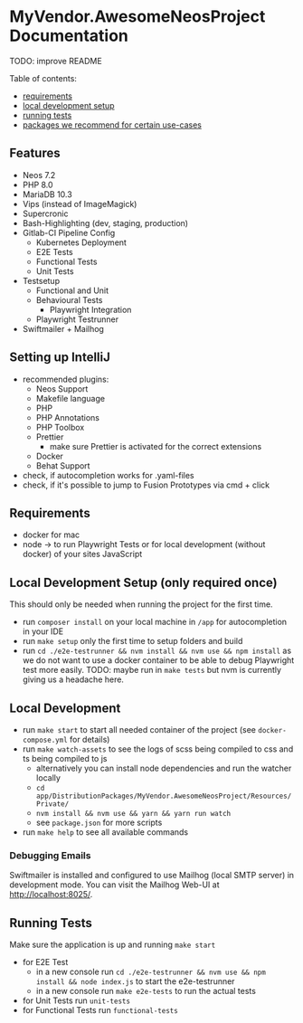 # MyVendor.AwesomeNeosProject Documentation

TODO: improve README

Table of contents:
- [requirements](#requirements)
- [local development setup](#local-development-setup)
- [running tests](#running-tests)
- [packages we recommend for certain use-cases](#packages-we-recommend-for-certain-use-cases)

## Features
- Neos 7.2
- PHP 8.0
- MariaDB 10.3
- Vips (instead of ImageMagick)
- Supercronic
- Bash-Highlighting (dev, staging, production)
- Gitlab-CI Pipeline Config
  - Kubernetes Deployment
  - E2E Tests
  - Functional Tests
  - Unit Tests
- Testsetup
  - Functional and Unit
  - Behavioural Tests
    - Playwright Integration
  - Playwright Testrunner
- Swiftmailer + Mailhog

## Setting up IntelliJ
- recommended plugins:
  - Neos Support
  - Makefile language
  - PHP
  - PHP Annotations
  - PHP Toolbox
  - Prettier
    - make sure Prettier is activated for the correct extensions
  - Docker
  - Behat Support
- check, if autocompletion works for .yaml-files
- check, if it's possible to jump to Fusion Prototypes via cmd + click


## Requirements
- docker for mac
- node -> to run Playwright Tests or for local development (without docker) of your sites JavaScript

## Local Development Setup (only required once)

This should only be needed when running the project for the first time.

- run `composer install` on your local machine in `/app` for autocompletion in your IDE
- run `make setup` only the first time to setup folders and build
- run `cd ./e2e-testrunner && nvm install && nvm use && npm install` as we do not want to use a docker container to be able
  to debug Playwright test more easily. TODO: maybe run in `make tests` but nvm is currently giving us a headache here.

## Local Development

- run `make start` to start all needed container of the project (see `docker-compose.yml` for details)
- run `make watch-assets` to see the logs of scss being compiled to css and ts being compiled to js
  - alternatively you can install node dependencies and run the watcher locally
  - `cd app/DistributionPackages/MyVendor.AwesomeNeosProject/Resources/Private/`
  - `nvm install && nvm use && yarn && yarn run watch`
  - see `package.json` for more scripts
- run `make help` to see all available commands

### Debugging Emails

Swiftmailer is installed and configured to use Mailhog (local SMTP server) in development mode. You can visit the
Mailhog Web-UI at [http://localhost:8025/](http://localhost:8025/).

## Running Tests

Make sure the application is up and running `make start`

- for E2E Test
  - in a new console run `cd ./e2e-testrunner && nvm use && npm install && node index.js` to start the e2e-testrunner
  - in a new console run `make e2e-tests` to run the actual tests
- for Unit Tests run `unit-tests` 
- for Functional Tests run `functional-tests` 

